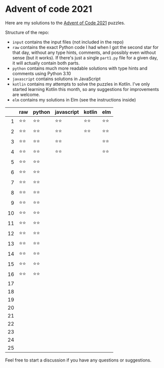 # Advent of code 2021

Here are my solutions to the [Advent of Code 2021](https://adventofcode.com/2021) puzzles.

Structure of the repo:
- `input` contains the input files (not included in the repo)
- `raw` contains the exact Python code I had when I got the second star for that day, without any type hints, comments, and possibly even without sense (but it works). If there's just a single `part1.py` file for a given day, it will actually contain both parts.
- `python` contains much more readable solutions with type hints and comments using Python 3.10
- `javascript` contains solutions in JavaScript
- `kotlin` contains my attempts to solve the puzzles in Kotlin. I've only started learning Kotlin this month, so any suggestions for improvements are welcome.
- `elm` contains my solutions in Elm (see the instructions inside)

|     | raw  | python | javascript | kotlin | elm |
| --: | ---- | ------ | ---------- | ------ | --- |
|   1 | ⭐⭐   | ⭐⭐     | ⭐⭐         | ⭐⭐     | ⭐⭐  |
|   2 | ⭐⭐   | ⭐⭐     | ⭐⭐         | ⭐⭐     | ⭐⭐  |
|   3 | ⭐⭐   | ⭐⭐     | ⭐⭐         |        | ⭐⭐  |
|   4 | ⭐⭐   | ⭐⭐     | ⭐⭐         |        | ⭐⭐  |
|   5 | ⭐⭐   | ⭐⭐     |            |        |     |
|   6 | ⭐⭐   | ⭐⭐     |            |        |     |
|   7 | ⭐⭐   | ⭐⭐     |            |        |     |
|   8 | ⭐⭐   | ⭐⭐     |            |        |     |
|   9 | ⭐⭐   | ⭐⭐     |            |        |     |
|  10 | ⭐⭐   | ⭐⭐     |            |        |     |
|  11 | ⭐⭐   | ⭐⭐     |            |        |     |
|  12 | ⭐⭐   | ⭐⭐     |            |        |     |
|  13 | ⭐⭐   | ⭐⭐     |            |        |     |
|  14 | ⭐⭐   | ⭐⭐     |            |        |     |
|  15 | ⭐⭐   | ⭐⭐     |            |        |     |
|  16 | ⭐⭐   | ⭐⭐     |            |        |     |
|  17 |      |        |            |        |     |
|  18 |      |        |            |        |     |
|  19 |      |        |            |        |     |
|  20 |      |        |            |        |     |
|  21 |      |        |            |        |     |
|  22 |      |        |            |        |     |
|  23 |      |        |            |        |     |
|  24 |      |        |            |        |     |
|  25 |      |        |            |        |     |

Feel free to start a discussion if you have any questions or suggestions.
